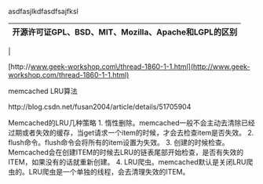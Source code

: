 asdfasjlkdfasdfsajfksl

| [ ](http://www.geek-workshop.com/forum.php?mod=viewthread&action=printable&tid=1860)开源许可证GPL、BSD、MIT、Mozilla、Apache和LGPL的区别 |
| :--- |
|

[http:\/\/www.geek-workshop.com\/thread-1860-1-1.html](http://www.geek-workshop.com/thread-1860-1-1.html)

memcached LRU算法

http:\/\/blog.csdn.net\/fusan2004\/article\/details\/51705904



Memcached的LRU几种策略 1. 惰性删除。memcached一般不会主动去清除已经过期或者失效的缓存，当get请求一个item的时候，才会去检查item是否失效。 2. flush命令。flush命令会将所有的item设置为失效。 3. 创建的时候检查。Memcached会在创建ITEM的时候去LRU的链表尾部开始检查，是否有失效的ITEM，如果没有的话就重新创建。 4. LRU爬虫。memcached默认是关闭LRU爬虫的。LRU爬虫是一个单独的线程，会去清理失效的ITEM。 

